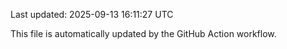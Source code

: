 Last updated: 2025-09-13 16:11:27 UTC

This file is automatically updated by the GitHub Action workflow.
